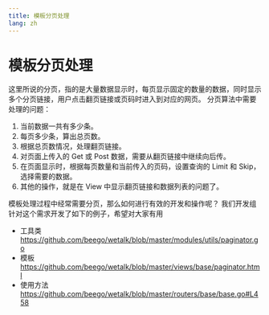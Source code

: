 ```yaml
---
title: 模板分页处理
lang: zh
---
```


# 模板分页处理

这里所说的分页，指的是大量数据显示时，每页显示固定的数量的数据，同时显示多个分页链接，用户点击翻页链接或页码时进入到对应的网页。
分页算法中需要处理的问题：

1. 当前数据一共有多少条。
2. 每页多少条，算出总页数。
3. 根据总页数情况，处理翻页链接。
4. 对页面上传入的 Get 或 Post 数据，需要从翻页链接中继续向后传。
5. 在页面显示时，根据每页数量和当前传入的页码，设置查询的 Limit 和 Skip，选择需要的数据。
6. 其他的操作，就是在 View 中显示翻页链接和数据列表的问题了。

模板处理过程中经常需要分页，那么如何进行有效的开发和操作呢？
我们开发组针对这个需求开发了如下的例子，希望对大家有用

- 工具类
  https://github.com/beego/wetalk/blob/master/modules/utils/paginator.go
- 模板
  https://github.com/beego/wetalk/blob/master/views/base/paginator.html
- 使用方法
  https://github.com/beego/wetalk/blob/master/routers/base/base.go#L458

